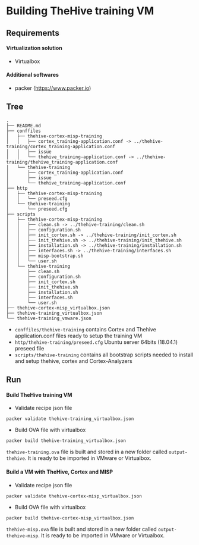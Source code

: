 # Building TheHive training VM

## Requirements

#### Virtualization solution

- Virtualbox

#### Additional softwares

- packer (https://www.packer.io)

## Tree

```
.
├── README.md
├── conffiles
│   ├── thehive-cortex-misp-training
│   │   ├── cortex_training-application.conf -> ../thehive-training/cortex_training-application.conf
│   │   ├── issue
│   │   └── thehive_training-application.conf -> ../thehive-training/thehive_training-application.conf
│   └── thehive-training
│       ├── cortex_training-application.conf
│       ├── issue
│       └── thehive_training-application.conf
├── http
│   ├── thehive-cortex-misp-training
│   │   └── preseed.cfg
│   └── thehive-training
│       └── preseed.cfg
├── scripts
│   ├── thehive-cortex-misp-training
│   │   ├── clean.sh -> ../thehive-training/clean.sh
│   │   ├── configuration.sh
│   │   ├── init_cortex.sh -> ../thehive-training/init_cortex.sh
│   │   ├── init_thehive.sh -> ../thehive-training/init_thehive.sh
│   │   ├── installation.sh -> ../thehive-training/installation.sh
│   │   ├── interfaces.sh -> ../thehive-training/interfaces.sh
│   │   ├── misp-bootstrap.sh
│   │   └── user.sh
│   └── thehive-training
│       ├── clean.sh
│       ├── configuration.sh
│       ├── init_cortex.sh
│       ├── init_thehive.sh
│       ├── installation.sh
│       ├── interfaces.sh
│       └── user.sh
├── thehive-cortex-misp_virtualbox.json
├── thehive-training_virtualbox.json
└── thehive-training_vmware.json
```

- `conffiles/thehive-training` contains Cortex and Thehive application.conf files ready
  to setup the training VM
- `http/thehive-training/preseed.cfg` Ubuntu server 64bits (18.04.1) preseed file
- `scripts/thehive-training` contains all bootstrap scripts needed to install and setup
  thehive, cortex and Cortex-Analyzers


## Run

#### Build TheHive training VM 

- Validate recipe json file

```
packer validate thehive-training_virtualbox.json
```

- Build OVA file with virtualbox

```
packer build thehive-training_virtualbox.json
```

`thehive-training.ova` file is built and stored in a new folder called `output-thehive`. It is ready to be imported in VMware or Virtualbox.

#### Build a VM with TheHive, Cortex and MISP

- Validate recipe json file

```
packer validate thehive-cortex-misp_virtualbox.json
```

- Build OVA file with virtualbox

```
packer build thehive-cortex-misp_virtualbox.json
```

`thehive-misp.ova` file is built and stored in a new folder called `output-thehive-misp`. It is ready to be imported in VMware or Virtualbox.
